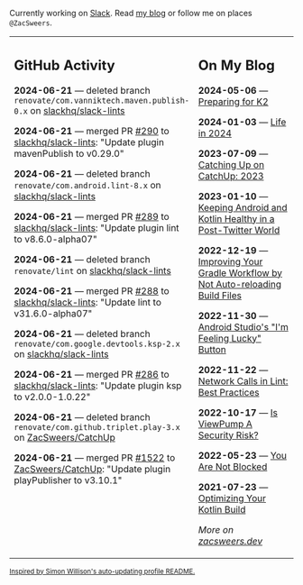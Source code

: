 Currently working on [Slack](https://slack.com/). Read [my blog](https://zacsweers.dev/) or follow me on places `@ZacSweers`.

<table><tr><td valign="top" width="60%">

## GitHub Activity
<!-- githubActivity starts -->
**2024-06-21** — deleted branch `renovate/com.vanniktech.maven.publish-0.x` on [slackhq/slack-lints](https://github.com/slackhq/slack-lints)

**2024-06-21** — merged PR [#290](https://github.com/slackhq/slack-lints/pull/290) to [slackhq/slack-lints](https://github.com/slackhq/slack-lints): "Update plugin mavenPublish to v0.29.0"

**2024-06-21** — deleted branch `renovate/com.android.lint-8.x` on [slackhq/slack-lints](https://github.com/slackhq/slack-lints)

**2024-06-21** — merged PR [#289](https://github.com/slackhq/slack-lints/pull/289) to [slackhq/slack-lints](https://github.com/slackhq/slack-lints): "Update plugin lint to v8.6.0-alpha07"

**2024-06-21** — deleted branch `renovate/lint` on [slackhq/slack-lints](https://github.com/slackhq/slack-lints)

**2024-06-21** — merged PR [#288](https://github.com/slackhq/slack-lints/pull/288) to [slackhq/slack-lints](https://github.com/slackhq/slack-lints): "Update lint to v31.6.0-alpha07"

**2024-06-21** — deleted branch `renovate/com.google.devtools.ksp-2.x` on [slackhq/slack-lints](https://github.com/slackhq/slack-lints)

**2024-06-21** — merged PR [#286](https://github.com/slackhq/slack-lints/pull/286) to [slackhq/slack-lints](https://github.com/slackhq/slack-lints): "Update plugin ksp to v2.0.0-1.0.22"

**2024-06-21** — deleted branch `renovate/com.github.triplet.play-3.x` on [ZacSweers/CatchUp](https://github.com/ZacSweers/CatchUp)

**2024-06-21** — merged PR [#1522](https://github.com/ZacSweers/CatchUp/pull/1522) to [ZacSweers/CatchUp](https://github.com/ZacSweers/CatchUp): "Update plugin playPublisher to v3.10.1"
<!-- githubActivity ends -->
</td><td valign="top" width="40%">

## On My Blog
<!-- blog starts -->
**2024-05-06** — [Preparing for K2](https://www.zacsweers.dev/preparing-for-k2/)

**2024-01-03** — [Life in 2024](https://www.zacsweers.dev/life-in-2024/)

**2023-07-09** — [Catching Up on CatchUp: 2023](https://www.zacsweers.dev/catching-up-on-catchup-2023/)

**2023-01-10** — [Keeping Android and Kotlin Healthy in a Post-Twitter World](https://www.zacsweers.dev/keeping-android-healthy/)

**2022-12-19** — [Improving Your Gradle Workflow by Not Auto-reloading Build Files](https://www.zacsweers.dev/improving-your-workflow-by-not-auto-reloading-build-files/)

**2022-11-30** — [Android Studio's "I'm Feeling Lucky" Button](https://www.zacsweers.dev/android-studios-im-feeling-lucky-button/)

**2022-11-22** — [Network Calls in Lint: Best Practices](https://www.zacsweers.dev/network-calls-in-lint-best-practices/)

**2022-10-17** — [Is ViewPump A Security Risk?](https://www.zacsweers.dev/is-viewpump-a-security-risk/)

**2022-05-23** — [You Are Not Blocked](https://www.zacsweers.dev/you-are-not-blocked/)

**2021-07-23** — [Optimizing Your Kotlin Build](https://www.zacsweers.dev/optimizing-your-kotlin-build/)
<!-- blog ends -->
_More on [zacsweers.dev](https://zacsweers.dev/)_
</td></tr></table>

<sub><a href="https://simonwillison.net/2020/Jul/10/self-updating-profile-readme/">Inspired by Simon Willison's auto-updating profile README.</a></sub>